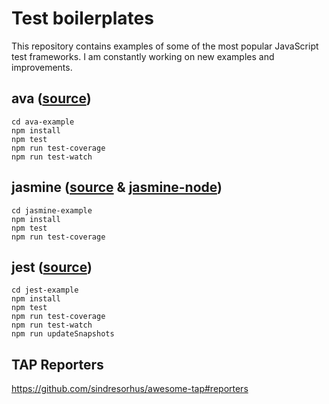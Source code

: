 # Test boilerplates

This repository contains examples of some of the most popular JavaScript test frameworks.
I am constantly working on new examples and improvements.

## ava ([source](https://github.com/avajs/ava))

```
cd ava-example
npm install
npm test
npm run test-coverage
npm run test-watch
```

## jasmine ([source](https://github.com/jasmine/jasmine) & [jasmine-node](https://github.com/mhevery/jasmine-node))

```
cd jasmine-example
npm install
npm test
npm run test-coverage
```

## jest ([source](https://github.com/facebook/jest))

```
cd jest-example
npm install
npm test
npm run test-coverage
npm run test-watch
npm run updateSnapshots
```

## TAP Reporters
https://github.com/sindresorhus/awesome-tap#reporters